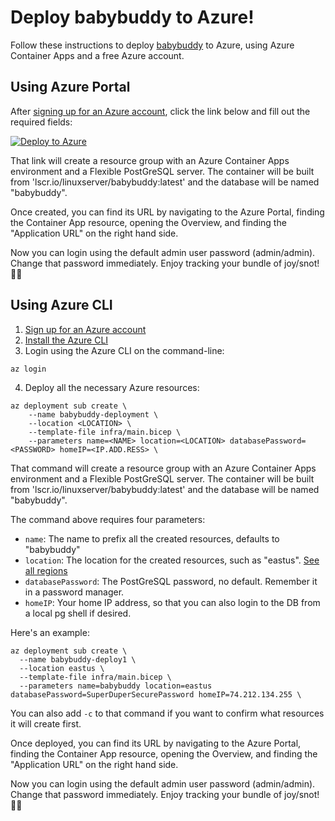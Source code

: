 # Deploy babybuddy to Azure!

Follow these instructions to deploy [babybuddy](https://github.com/babybuddy/babybuddy) to Azure,
using Azure Container Apps and a free Azure account.

## Using Azure Portal

After [signing up for an Azure account](https://learn.microsoft.com/en-us/cli/azure/install-azure-cli),
click the link below and fill out the required fields:

[![Deploy to Azure](https://aka.ms/deploytoazurebutton)](https://portal.azure.com/#create/Microsoft.Template/uri/https%3A%2F%2Fraw.githubusercontent.com%2Fpamelafox%2Fbabybuddy-azure%2Fmain%2Finfra%2Fmain.json)

That link will create a resource group with an Azure Container Apps environment and a Flexible PostGreSQL server.
The container will be built from 'lscr.io/linuxserver/babybuddy:latest' and the database will be named "babybuddy".

Once created, you can find its URL by navigating to the Azure Portal, finding the Container App resource,
opening the Overview, and finding the "Application URL" on the right hand side.

Now you can login using the default admin user password (admin/admin). Change that password immediately.
Enjoy tracking your bundle of joy/snot! 👶🏼

## Using Azure CLI

1. [Sign up for an Azure account](https://learn.microsoft.com/en-us/cli/azure/install-azure-cli)
2. [Install the Azure CLI](https://learn.microsoft.com/en-us/cli/azure/install-azure-cli)
3. Login using the Azure CLI on the command-line:
```
az login
```

4. Deploy all the necessary Azure resources:

```
az deployment sub create \
    --name babybuddy-deployment \
    --location <LOCATION> \
    --template-file infra/main.bicep \
    --parameters name=<NAME> location=<LOCATION> databasePassword=<PASSWORD> homeIP=<IP.ADD.RESS> \
```

That command will create a resource group with an Azure Container Apps environment and a Flexible PostGreSQL server.
The container will be built from 'lscr.io/linuxserver/babybuddy:latest' and the database will be named "babybuddy".

The command above requires four parameters:

* `name`: The name to prefix all the created resources, defaults to "babybuddy"
* `location`: The location for the created resources, such as "eastus". [See all regions](https://azure.microsoft.com/en-us/explore/global-infrastructure/geographies/#overview)
* `databasePassword`: The PostGreSQL password, no default. Remember it in a password manager.
* `homeIP`: Your home IP address, so that you can also login to the DB from a local pg shell if desired.

Here's an example:

```
az deployment sub create \
  --name babybuddy-deploy1 \
  --location eastus \
  --template-file infra/main.bicep \
  --parameters name=babybuddy location=eastus databasePassword=SuperDuperSecurePassword homeIP=74.212.134.255 \
```

You can also add `-c` to that command if you want to confirm what resources it will create first.

Once deployed, you can find its URL by navigating to the Azure Portal, finding the Container App resource,
opening the Overview, and finding the "Application URL" on the right hand side.

Now you can login using the default admin user password (admin/admin). Change that password immediately.
Enjoy tracking your bundle of joy/snot! 👶🏼